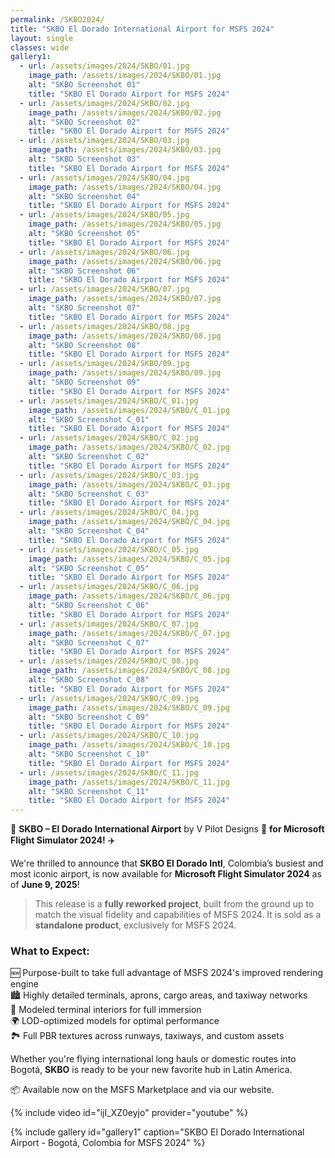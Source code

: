 ```yaml
---
permalink: /SKBO2024/
title: "SKBO El Dorado International Airport for MSFS 2024" 
layout: single
classes: wide
gallery1:
  - url: /assets/images/2024/SKBO/01.jpg
    image_path: /assets/images/2024/SKBO/01.jpg
    alt: "SKBO Screenshot 01"
    title: "SKBO El Dorado Airport for MSFS 2024"
  - url: /assets/images/2024/SKBO/02.jpg
    image_path: /assets/images/2024/SKBO/02.jpg
    alt: "SKBO Screenshot 02"
    title: "SKBO El Dorado Airport for MSFS 2024"
  - url: /assets/images/2024/SKBO/03.jpg
    image_path: /assets/images/2024/SKBO/03.jpg
    alt: "SKBO Screenshot 03"
    title: "SKBO El Dorado Airport for MSFS 2024"
  - url: /assets/images/2024/SKBO/04.jpg
    image_path: /assets/images/2024/SKBO/04.jpg
    alt: "SKBO Screenshot 04"
    title: "SKBO El Dorado Airport for MSFS 2024"
  - url: /assets/images/2024/SKBO/05.jpg
    image_path: /assets/images/2024/SKBO/05.jpg
    alt: "SKBO Screenshot 05"
    title: "SKBO El Dorado Airport for MSFS 2024"
  - url: /assets/images/2024/SKBO/06.jpg
    image_path: /assets/images/2024/SKBO/06.jpg
    alt: "SKBO Screenshot 06"
    title: "SKBO El Dorado Airport for MSFS 2024"
  - url: /assets/images/2024/SKBO/07.jpg
    image_path: /assets/images/2024/SKBO/07.jpg
    alt: "SKBO Screenshot 07"
    title: "SKBO El Dorado Airport for MSFS 2024"
  - url: /assets/images/2024/SKBO/08.jpg
    image_path: /assets/images/2024/SKBO/08.jpg
    alt: "SKBO Screenshot 08"
    title: "SKBO El Dorado Airport for MSFS 2024"
  - url: /assets/images/2024/SKBO/09.jpg
    image_path: /assets/images/2024/SKBO/09.jpg
    alt: "SKBO Screenshot 09"
    title: "SKBO El Dorado Airport for MSFS 2024"
  - url: /assets/images/2024/SKBO/C_01.jpg
    image_path: /assets/images/2024/SKBO/C_01.jpg
    alt: "SKBO Screenshot C_01"
    title: "SKBO El Dorado Airport for MSFS 2024"
  - url: /assets/images/2024/SKBO/C_02.jpg
    image_path: /assets/images/2024/SKBO/C_02.jpg
    alt: "SKBO Screenshot C_02"
    title: "SKBO El Dorado Airport for MSFS 2024"
  - url: /assets/images/2024/SKBO/C_03.jpg
    image_path: /assets/images/2024/SKBO/C_03.jpg
    alt: "SKBO Screenshot C_03"
    title: "SKBO El Dorado Airport for MSFS 2024"
  - url: /assets/images/2024/SKBO/C_04.jpg
    image_path: /assets/images/2024/SKBO/C_04.jpg
    alt: "SKBO Screenshot C_04"
    title: "SKBO El Dorado Airport for MSFS 2024"
  - url: /assets/images/2024/SKBO/C_05.jpg
    image_path: /assets/images/2024/SKBO/C_05.jpg
    alt: "SKBO Screenshot C_05"
    title: "SKBO El Dorado Airport for MSFS 2024"
  - url: /assets/images/2024/SKBO/C_06.jpg
    image_path: /assets/images/2024/SKBO/C_06.jpg
    alt: "SKBO Screenshot C_06"
    title: "SKBO El Dorado Airport for MSFS 2024"
  - url: /assets/images/2024/SKBO/C_07.jpg
    image_path: /assets/images/2024/SKBO/C_07.jpg
    alt: "SKBO Screenshot C_07"
    title: "SKBO El Dorado Airport for MSFS 2024"
  - url: /assets/images/2024/SKBO/C_08.jpg
    image_path: /assets/images/2024/SKBO/C_08.jpg
    alt: "SKBO Screenshot C_08"
    title: "SKBO El Dorado Airport for MSFS 2024"
  - url: /assets/images/2024/SKBO/C_09.jpg
    image_path: /assets/images/2024/SKBO/C_09.jpg
    alt: "SKBO Screenshot C_09"
    title: "SKBO El Dorado Airport for MSFS 2024"
  - url: /assets/images/2024/SKBO/C_10.jpg
    image_path: /assets/images/2024/SKBO/C_10.jpg
    alt: "SKBO Screenshot C_10"
    title: "SKBO El Dorado Airport for MSFS 2024"
  - url: /assets/images/2024/SKBO/C_11.jpg
    image_path: /assets/images/2024/SKBO/C_11.jpg
    alt: "SKBO Screenshot C_11"
    title: "SKBO El Dorado Airport for MSFS 2024"
---
```


📍 **SKBO – El Dorado International Airport** by V Pilot Designs
🚨 **for Microsoft Flight Simulator 2024!** ✈️  

We're thrilled to announce that **SKBO El Dorado Intl**, Colombia’s busiest and most iconic airport, is now available for **Microsoft Flight Simulator 2024** as of **June 9, 2025**!

> This release is a **fully reworked project**, built from the ground up to match the visual fidelity and capabilities of MSFS 2024. It is sold as a **standalone product**, exclusively for MSFS 2024.

### What to Expect:
🆕 Purpose-built to take full advantage of MSFS 2024's improved rendering engine  
🏙️ Highly detailed terminals, aprons, cargo areas, and taxiway networks  
🏢 Modeled terminal interiors for full immersion  
🌍 LOD-optimized models for optimal performance  
🏞️ Full PBR textures across runways, taxiways, and custom assets

Whether you're flying international long hauls or domestic routes into Bogotá, **SKBO** is ready to be your new favorite hub in Latin America.

📦 Available now on the MSFS Marketplace and via our website.

{% include video id="ijI_XZ0eyjo" provider="youtube" %}

{% include gallery id="gallery1" caption="SKBO El Dorado International Airport - Bogotá, Colombia for MSFS 2024" %}
